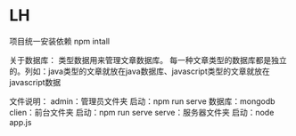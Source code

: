 # LH
项目统一安装依赖
npm intall

关于数据库：
          类型数据用来管理文章数据库。
          每一种文章类型的数据库都是独立的。列如：java类型的文章就放在java数据库、javascript类型的文章就放在javascript数据

文件说明：
admin：管理员文件夹
          启动：npm run serve
          数据库：mongodb
clien：前台文件夹
          启动：npm run serve
serve：服务器文件夹 
          启动：node app.js
